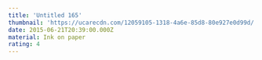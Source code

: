 ```yaml
---
title: 'Untitled 165'
thumbnail: 'https://ucarecdn.com/12059105-1318-4a6e-85d8-80e927e0d99d/'
date: 2015-06-21T20:39:00.000Z
material: Ink on paper
rating: 4
---
```

